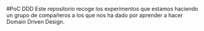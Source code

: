#PoC DDD
Este repositorio recoge los experimentos que estamos haciendo un grupo de compañeros a los que nos ha dado por aprender a hacer Domain Driven Design.
